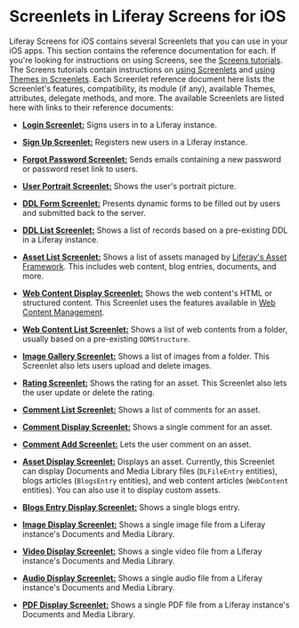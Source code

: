 # Screenlets in Liferay Screens for iOS [](id=screenlets-in-liferay-screens-for-ios)

Liferay Screens for iOS contains several Screenlets that you can use in your iOS 
apps. This section contains the reference documentation for each. If you're 
looking for instructions on using Screens, see the 
[Screens tutorials](/develop/tutorials/-/knowledge_base/6-2/mobile-apps-with-liferay-screens). 
The Screens tutorials contain instructions on 
[using Screenlets](/develop/tutorials/-/knowledge_base/6-2/using-screenlets-in-ios-apps) 
and 
[using Themes in Screenlets](/develop/tutorials/-/knowledge_base/6-2/using-themes-in-ios-screenlets). 
Each Screenlet reference document here lists the Screenlet's features, 
compatibility, its module (if any), available Themes, attributes, delegate 
methods, and more. The available Screenlets are listed here with links to their 
reference documents: 

- [**Login Screenlet:**](/develop/reference/-/knowledge_base/6-2/loginscreenlet-for-ios) 
  Signs users in to a Liferay instance.
  
- [**Sign Up Screenlet:**](/develop/reference/-/knowledge_base/6-2/signupscreenlet-for-ios) 
  Registers new users in a Liferay instance.
  
- [**Forgot Password Screenlet:**](/develop/reference/-/knowledge_base/6-2/forgotpasswordscreenlet-for-ios) 
  Sends emails containing a new password or password reset link to users.
  
- [**User Portrait Screenlet:**](/develop/reference/-/knowledge_base/6-2/userportraitscreenlet-for-ios) 
  Shows the user's portrait picture.
  
- [**DDL Form Screenlet:**](/develop/reference/-/knowledge_base/6-2/ddlformscreenlet-for-ios) 
  Presents dynamic forms to be filled out by users and submitted back to the server.
  
- [**DDL List Screenlet:**](/develop/reference/-/knowledge_base/6-2/ddllistscreenlet-for-ios) 
  Shows a list of records based on a pre-existing DDL in a Liferay instance.
  
- [**Asset List Screenlet:**](/develop/reference/-/knowledge_base/6-2/assetlistscreenlet-for-ios) 
  Shows a list of assets managed by 
  [Liferay's Asset Framework](/develop/tutorials/-/knowledge_base/6-2/asset-framework). 
  This includes web content, blog entries, documents, and more.
  
- [**Web Content Display Screenlet:**](/develop/reference/-/knowledge_base/6-2/webcontentdisplayscreenlet-for-ios) 
  Shows the web content's HTML or structured content. This Screenlet uses the 
  features available in 
  [Web Content Management](/discover/portal/-/knowledge_base/6-2/web-content-management). 

- [**Web Content List Screenlet:**](/develop/reference/-/knowledge_base/6-2/web-content-list-screenlet-for-ios)
  Shows a list of web contents from a folder, usually based on a pre-existing 
  `DDMStructure`.

- [**Image Gallery Screenlet:**](/develop/reference/-/knowledge_base/6-2/image-gallery-screenlet-for-ios) 
  Shows a list of images from a folder. This Screenlet also lets users upload 
  and delete images. 

- [**Rating Screenlet:**](/develop/reference/-/knowledge_base/6-2/rating-screenlet-for-ios) 
  Shows the rating for an asset. This Screenlet also lets the user update or 
  delete the rating. 

- [**Comment List Screenlet:**](/develop/reference/-/knowledge_base/6-2/comment-list-screenlet-for-ios) 
  Shows a list of comments for an asset. 

- [**Comment Display Screenlet:**](/develop/reference/-/knowledge_base/6-2/comment-display-screenlet-for-ios) 
  Shows a single comment for an asset. 

- [**Comment Add Screenlet:**](/develop/reference/-/knowledge_base/6-2/comment-add-screenlet-for-ios) 
  Lets the user comment on an asset. 

- [**Asset Display Screenlet:**](/develop/reference/-/knowledge_base/6-2/asset-display-screenlet-for-ios) 
  Displays an asset. Currently, this Screenlet can display Documents and Media 
  Library files (`DLFileEntry` entities), blogs articles (`BlogsEntry` 
  entities), and web content articles (`WebContent` entities). You can also use 
  it to display custom assets. 

- [**Blogs Entry Display Screenlet:**](/develop/reference/-/knowledge_base/6-2/blogs-entry-display-screenlet-for-ios) 
  Shows a single blogs entry. 

- [**Image Display Screenlet:**](/develop/reference/-/knowledge_base/6-2/image-display-screenlet-for-ios) 
  Shows a single image file from a Liferay instance's Documents and Media 
  Library. 

- [**Video Display Screenlet:**](/develop/reference/-/knowledge_base/6-2/video-display-screenlet-for-ios) 
  Shows a single video file from a Liferay instance's Documents and Media 
  Library. 

- [**Audio Display Screenlet:**](/develop/reference/-/knowledge_base/6-2/audio-display-screenlet-for-ios) 
  Shows a single audio file from a Liferay instance's Documents and Media 
  Library. 

- [**PDF Display Screenlet:**](/develop/reference/-/knowledge_base/6-2/pdf-display-screenlet-for-ios) 
  Shows a single PDF file from a Liferay instance's Documents and Media Library. 
